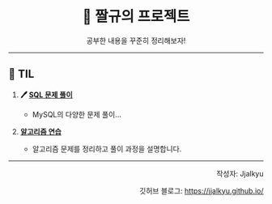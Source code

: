 <div align="center">
   <h1>📘 짤규의 프로젝트</h1>
   <p>공부한 내용을 꾸준히 정리해보자!</p>
</div>

---

## 📂 TIL
1. **🖊️ [SQL 문제 풀이](mySQL_examination/mySQL_PROCEDURE.md)**  
   - MySQL의 다양한 문제 풀이...

2. **[알고리즘 연습](https://jjalkyu.github.io/algorithm/2024/11/19/PassingCars/)**  
   - 알고리즘 문제를 정리하고 풀이 과정을 설명합니다.

---

<div align="right">
   <p>작성자: Jjalkyu</p>
   <p>깃허브 블로그: <a href="https://jjalkyu.github.io/">https://jjalkyu.github.io/</a></p>
</div>
